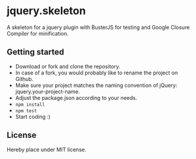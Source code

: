 jquery.skeleton
===============

A skeleton for a jquery plugin with BusterJS for testing and Google Closure Compiler for minification.

## Getting started

- Download or fork and clone the repository.
- In case of a fork, you would probably like to rename the project on Github.
- Make sure your project matches the naming convention of jQuery: jquery.your-project-name.
- Adjust the package.json according to your needs.
- `npm install`
- `npm test`
- Start coding :)

## License

Hereby place under MIT license.

